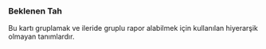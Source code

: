 ### Beklenen Tah

Bu kartı gruplamak ve ileride gruplu rapor alabilmek için kullanılan hiyerarşik olmayan tanımlardır.